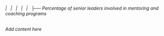 ###### |   |   |   |   |   ├── Percentage of senior leaders involved in mentoring and coaching programs

*Add content here*